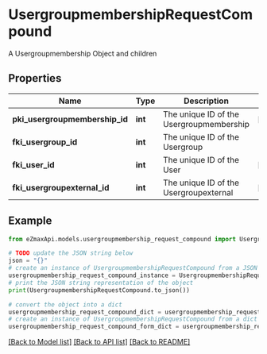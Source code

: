 # UsergroupmembershipRequestCompound

A Usergroupmembership Object and children

## Properties

Name | Type | Description | Notes
------------ | ------------- | ------------- | -------------
**pki_usergroupmembership_id** | **int** | The unique ID of the Usergroupmembership | [optional] 
**fki_usergroup_id** | **int** | The unique ID of the Usergroup | 
**fki_user_id** | **int** | The unique ID of the User | [optional] 
**fki_usergroupexternal_id** | **int** | The unique ID of the Usergroupexternal | [optional] 

## Example

```python
from eZmaxApi.models.usergroupmembership_request_compound import UsergroupmembershipRequestCompound

# TODO update the JSON string below
json = "{}"
# create an instance of UsergroupmembershipRequestCompound from a JSON string
usergroupmembership_request_compound_instance = UsergroupmembershipRequestCompound.from_json(json)
# print the JSON string representation of the object
print(UsergroupmembershipRequestCompound.to_json())

# convert the object into a dict
usergroupmembership_request_compound_dict = usergroupmembership_request_compound_instance.to_dict()
# create an instance of UsergroupmembershipRequestCompound from a dict
usergroupmembership_request_compound_form_dict = usergroupmembership_request_compound.from_dict(usergroupmembership_request_compound_dict)
```
[[Back to Model list]](../README.md#documentation-for-models) [[Back to API list]](../README.md#documentation-for-api-endpoints) [[Back to README]](../README.md)


